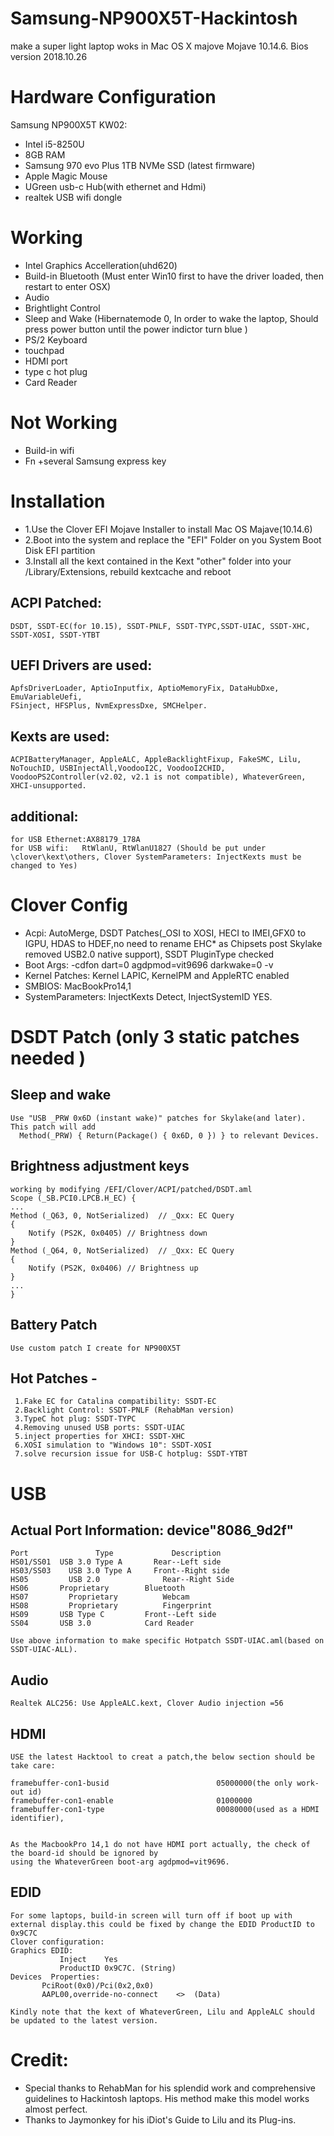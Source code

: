 # Samsung-NP900X5T-Hackintosh
make a super light laptop woks in Mac OS X majove
Mojave 10.14.6. Bios version 2018.10.26

# Hardware Configuration

Samsung NP900X5T KW02:

- Intel i5-8250U
- 8GB RAM
- Samsung 970 evo Plus 1TB NVMe SSD (latest firmware)
- Apple Magic Mouse
- UGreen usb-c Hub(with ethernet and Hdmi)
- realtek USB wifi dongle

# Working

- Intel Graphics Accelleration(uhd620)
- Build-in Bluetooth (Must enter Win10 first to have the driver loaded, then restart to enter OSX)
- Audio
- Brightlight Control
- Sleep and Wake (Hibernatemode 0, In order to wake the laptop, Should press power button until the power indictor turn blue )
- PS/2 Keyboard
- touchpad
- HDMI port
- type c hot plug
- Card Reader

# Not Working
- Build-in wifi
- Fn +several Samsung express key

# Installation

- 1.Use the Clover EFI Mojave Installer to install Mac OS Majave(10.14.6)
- 2.Boot into the system and replace the "EFI" Folder on you System Boot Disk EFI partition
- 3.Install all the kext contained in the Kext "other" folder into your /Library/Extensions, rebuild kextcache and reboot
##  ACPI Patched: 
    DSDT, SSDT-EC(for 10.15), SSDT-PNLF, SSDT-TYPC,SSDT-UIAC, SSDT-XHC, SSDT-XOSI, SSDT-YTBT
##  UEFI Drivers are used: 
    ApfsDriverLoader, AptioInputfix, AptioMemoryFix, DataHubDxe, EmuVariableUefi, 
  	FSinject, HFSPlus, NvmExpressDxe, SMCHelper.
##  Kexts are used: 
    ACPIBatteryManager, AppleALC, AppleBacklightFixup, FakeSMC, Lilu, NoTouchID, USBInjectAll,VoodooI2C, VoodooI2CHID, 
  	VoodooPS2Controller(v2.02, v2.1 is not compatible), WhateverGreen, XHCI-unsupported.
##  additional: 
    for USB Ethernet:AX88179_178A
    for USB wifi:   RtWlanU, RtWlanU1827 (Should be put under \clover\kext\others, Clover SystemParameters: InjectKexts must be changed to Yes)

# Clover Config

- Acpi: AutoMerge, DSDT Patches(_OSI to XOSI, HECI to IMEI,GFX0 to IGPU, HDAS to HDEF,no need to rename EHC* as Chipsets post Skylake removed USB2.0 native support), SSDT PluginType checked
- Boot Args: -cdfon dart=0 agdpmod=vit9696 darkwake=0 -v
- Kernel Patches: Kernel LAPIC, KernelPM and AppleRTC enabled
- SMBIOS: MacBookPro14,1
- SystemParameters: InjectKexts Detect, InjectSystemID YES.

# DSDT Patch (only 3 static patches needed )

##  Sleep and wake

    Use "USB _PRW 0x6D (instant wake)" patches for Skylake(and later). This patch will add 
	  Method(_PRW) { Return(Package() { 0x6D, 0 }) } to relevant Devices.

##  Brightness adjustment keys

    working by modifying /EFI/Clover/ACPI/patched/DSDT.aml
    Scope (_SB.PCI0.LPCB.H_EC) {
    ...
    Method (_Q63, 0, NotSerialized)  // _Qxx: EC Query
    {
        Notify (PS2K, 0x0405) // Brightness down
    }
    Method (_Q64, 0, NotSerialized)  // _Qxx: EC Query
    {
        Notify (PS2K, 0x0406) // Brightness up
    }
    ...
    }
 
 ##  Battery Patch
    Use custom patch I create for NP900X5T
 
 ##  Hot Patches -

     1.Fake EC for Catalina compatibility: SSDT-EC
     2.Backlight Control: SSDT-PNLF (RehabMan version)
     3.TypeC hot plug: SSDT-TYPC
     4.Removing unused USB ports: SSDT-UIAC
     5.inject properties for XHCI: SSDT-XHC
     6.XOSI simulation to "Windows 10": SSDT-XOSI
     7.solve recursion issue for USB-C hotplug: SSDT-YTBT
 
#  USB

##  Actual Port Information: device"8086_9d2f"

    Port		       Type	            Description
    HS01/SS01  USB 3.0 Type A	    Rear--Left side
    HS03/SS03	 USB 3.0 Type A	    Front--Right side
    HS05	     USB 2.0	          Rear--Right Side
    HS06       Proprietary        Bluetooth
    HS07	     Proprietary	      Webcam
    HS08	     Proprietary	      Fingerprint
    HS09       USB Type C         Front--Left side
    SS04       USB 3.0            Card Reader

    Use above information to make specific Hotpatch SSDT-UIAC.aml(based on SSDT-UIAC-ALL).     
##  Audio

    Realtek ALC256: Use AppleALC.kext, Clover Audio injection =56
##  HDMI

    USE the latest Hacktool to creat a patch,the below section should be take care:      
  
    framebuffer-con1-busid                        05000000(the only work-out id) 
    framebuffer-con1-enable                       01000000
    framebuffer-con1-type                         00080000(used as a HDMI identifier),


    As the MacbookPro 14,1 do not have HDMI port actually, the check of the board-id should be ignored by 
    using the WhateverGreen boot-arg agdpmod=vit9696.
  
##  EDID
    For some laptops, build-in screen will turn off if boot up with external display.this could be fixed by change the EDID ProductID to 0x9C7C
    Clover configuration:
    Graphics EDID:
               Inject    Yes
               ProductID 0x9C7C. (String)
    Devices  Properties:
           PciRoot(0x0)/Pci(0x2,0x0)
           AAPL00,override-no-connect    <>  (Data)
           
    Kindly note that the kext of WhateverGreen, Lilu and AppleALC should be updated to the latest version. 
#  Credit:

- Special thanks to RehabMan for his splendid work and comprehensive guidelines to Hackintosh laptops. His method make this model works almost perfect.
- Thanks to Jaymonkey for his iDiot's Guide to Lilu and its Plug-ins.


